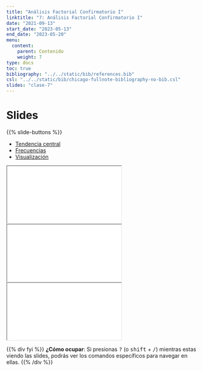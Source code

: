 ```yaml
---
title: "Análisis Factorial Confirmatorio I"
linktitle: "7: Análisis Factorial Confirmatorio I"
date: "2021-09-13"
start_date: "2023-05-13"
end_date: "2023-05-20"
menu:
  content:
    parent: Contenido
    weight: 7
type: docs
toc: true
bibliography: "../../static/bib/references.bib"
csl: "../../static/bib/chicago-fullnote-bibliography-no-bib.csl"
slides: "clase-7"
---
```


# Slides

{{% slide-buttons %}}

<ul class="nav nav-tabs" id="slide-tabs" role="tablist">
<li class="nav-item">
<a class="nav-link active" id="tendencia-central-tab" data-toggle="tab" href="#tendencia-central" role="tab" aria-controls="tendencia-central" aria-selected="true">Tendencia central</a>
</li>
<li class="nav-item">
<a class="nav-link" id="frecuencias-tab" data-toggle="tab" href="#frecuencias" role="tab" aria-controls="frecuencias" aria-selected="false">Frecuencias</a>
</li>
<li class="nav-item">
<a class="nav-link" id="visualización-tab" data-toggle="tab" href="#visualización" role="tab" aria-controls="visualización" aria-selected="false">Visualización</a>
</li>
</ul>

<div id="slide-tabs" class="tab-content">

<div id="tendencia-central" class="tab-pane fade show active" role="tabpanel" aria-labelledby="tendencia-central-tab">

<div class="embed-responsive embed-responsive-16by9">

<iframe class="embed-responsive-item" src="/slides/clase-7.html#1">
</iframe>

</div>

</div>

<div id="frecuencias" class="tab-pane fade" role="tabpanel" aria-labelledby="frecuencias-tab">

<div class="embed-responsive embed-responsive-16by9">

<iframe class="embed-responsive-item" src="/slides/clase-7.html#14">
</iframe>

</div>

</div>

<div id="visualización" class="tab-pane fade" role="tabpanel" aria-labelledby="visualización-tab">

<div class="embed-responsive embed-responsive-16by9">

<iframe class="embed-responsive-item" src="/slides/clase-7.html#29">
</iframe>

</div>

</div>

</div>

{{% div fyi %}}
**¿Cómo ocupar**: Si presionas <kbd>?</kbd> (o <kbd>shift</kbd> + <kbd>/</kbd>) mientras estas viendo las slides, podrás ver los comandos específicos para navegar en ellas.
{{% /div %}}
